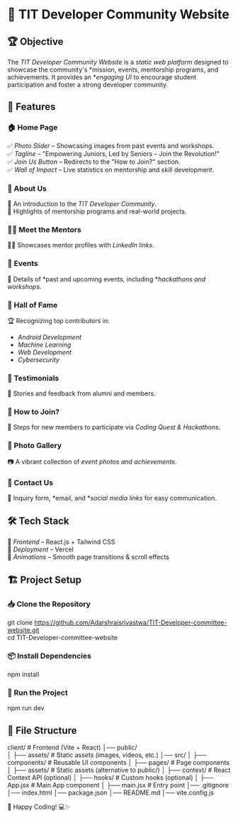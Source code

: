 # 🚀 TIT Developer Community Website  

## 🏆 Objective  
The *TIT Developer Community Website* is a *static web platform* designed to showcase the community's *mission, events, mentorship programs, and achievements. It provides an **engaging UI* to encourage student participation and foster a strong developer community.  


## 🌟 Features  
### 🏠 Home Page  
✅ *Photo Slider* – Showcasing images from past events and workshops.  
✅ *Tagline* – "Empowering Juniors, Led by Seniors – Join the Revolution!"  
✅ *Join Us Button* – Redirects to the "How to Join?" section.  
✅ *Wall of Impact* – Live statistics on mentorship and skill development.  

### 📖 About Us  
📌 An introduction to the *TIT Developer Community*.  
📌 Highlights of mentorship programs and real-world projects.  

### 👨‍🏫 Meet the Mentors  
👨‍💻 Showcases mentor profiles with *LinkedIn links*.  

### 🎉 Events  
🎯 Details of *past and upcoming events, including **hackathons and workshops*.  

### 🏅 Hall of Fame  
🏆 Recognizing top contributors in:  
- *Android Development*  
- *Machine Learning*  
- *Web Development*  
- *Cybersecurity*  

### 🎤 Testimonials  
💬 Stories and feedback from alumni and members.  

### 🤝 How to Join?  
🔹 Steps for new members to participate via *Coding Quest & Hackathons*.  

### 📸 Photo Gallery  
📷 A vibrant collection of *event photos and achievements*.  

### 📩 Contact Us  
📧 Inquiry form, *email, and **social media links* for easy communication.  


## 🛠 Tech Stack  
🚀 *Frontend* – React.js + Tailwind CSS  
🚀 *Deployment* – Vercel  
🚀 *Animations* – Smooth page transitions & scroll effects  


## 🏗 Project Setup  

### 📥 Clone the Repository  
git clone https://github.com/Adarshrajsrivastwa/TIT-Developer-committee-website.git  
cd TIT-Developer-committee-website  

### 📦 Install Dependencies  
npm install  

### 🚀 Run the Project  
npm run dev  

## 📂 File Structure  
client/                 # Frontend (Vite + React)
│── public/             
│   ├── assets/         # Static assets (images, videos, etc.)
│── src/
│   ├── components/     # Reusable UI components
│   ├── pages/          # Page components
│   ├── assets/         # Static assets (alternative to public/)
│   ├── context/        # React Context API (optional)
│   ├── hooks/          # Custom hooks (optional)
│   ├── App.jsx         # Main App component
│   ├── main.jsx        # Entry point
│── .gitignore
│── index.html
│── package.json
│── README.md
│── vite.config.js

🌟 Happy Coding! 💻✨